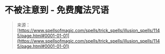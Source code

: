 <!--yml

分类：未分类

日期：2024年06月12日 18:34:00

-->

# 不被注意到 - 免费魔法咒语

> 来源：[https://www.spellsofmagic.com/spells/trick_spells/illusion_spells/1145/page.html#0001-01-01](https://www.spellsofmagic.com/spells/trick_spells/illusion_spells/1145/page.html#0001-01-01)
